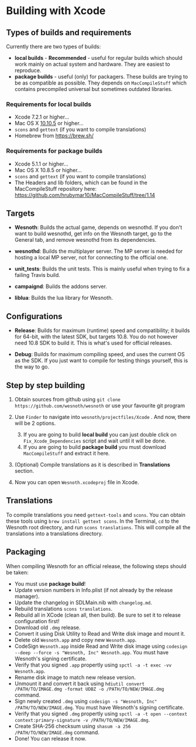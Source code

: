 # Building with Xcode

## Types of builds and requirements
Currently there are two types of builds:

* **local builds** - **Recommended** - useful for regular builds which should work mainly on actual system and hardware. They are easiest to reproduce.
* **package builds** - useful (only) for packagers. These builds are trying to be as compatible as possible. They depends on `MacCompileStuff` which contains precompiled universal but sometimes outdated libraries.

### Requirements for local builds
 * Xcode 7.2.1 or higher...
 * Mac OS X [10.10.5](https://docs.brew.sh/Installation#2) or higher...
 * `scons` and `gettext` (if you want to compile translations)
 * Homebrew from https://brew.sh/

### Requirements for package builds
 * Xcode 5.1.1 or higher...
 * Mac OS X 10.8.5 or higher...
 * `scons` and `gettext` (if you want to compile translations)
 * The Headers and lib folders, which can be found in the MacCompileStuff repository here:
   https://github.com/hrubymar10/MacCompileStuff/tree/1.14

## Targets
* **Wesnoth**:
Builds the actual game, depends on wesnothd. If you don't want to build wesnothd, get info on the Wesnoth target, go to the General tab, and remove wesnothd from its dependencies.

* **wesnothd**:
Builds the multiplayer server. The MP server is needed for hosting a local MP server, not for connecting to the official one.

* **unit_tests**:
Builds the unit tests. This is mainly useful when trying to fix a failing Travis build.

* **campaignd**:
Builds the addons server.

* **liblua**:
Builds the lua library for Wesnoth.


## Configurations
* **Release**:
Builds for maximum (runtime) speed and compatibility; it builds for 64-bit, with the latest SDK, but targets 10.8. You do not however need 10.8 SDK to build it. This is what's used for official releases.

* **Debug**:
Builds for maximum compiling speed, and uses the current OS as the SDK. If you just want to compile for testing things yourself, this is the way to go.

## Step by step building
1. Obtain sources from github using `git clone https://github.com/wesnoth/wesnoth` or use your favourite git program
2. Use `Finder` to navigate into `wesnoth/projectfiles/Xcode` . And now, there will be 2 options.

    3. If you are going to build **local build** you can just double click on `Fix_Xcode_Dependencies` script and wait until it will be done.
    4. If you are going to build **package build** you must download `MacCompileStuff` and extract it here.
5. (Optional) Compile translations as it is described in **Translations** section.
6. Now you can open `Wesnoth.xcodeproj` file in Xcode.

## Translations
To compile translations you need `gettext-tools` and `scons`. You can obtain these tools using `brew install gettext scons`. In the Terminal, `cd` to the Wesnoth root directory, and run `scons translations`. This will compile all the translations into a translations directory.

## Packaging
When compiling Wesnoth for an official release, the following steps should be taken:

 * You must use **package build**!
 * Update version numbers in Info.plist (if not already by the release manager).
 * Update the changelog in SDLMain.nib with `changelog.md`.
 * Rebuild translations `scons translations`.
 * Rebuild all in XCode (clean all, then build). Be sure to set it to release configuration first!
 * Download old `.dmg` release.
 * Convert it using Disk Utility to Read and Write disk image and mount it.
 * Delete old `Wesnoth.app` and copy new `Wesnoth.app`.
 * CodeSign `Wesnoth.app` inside Read and Write disk image using `codesign --deep --force -s "Wesnoth, Inc" Wesnoth.app`. You must have Wesnoth's signing certificate.
 * Verify that you signed `.app` propertly using `spctl -a -t exec -vv Wesnoth.app`.
 * Rename disk image to match new release version.
 * Unmount it and convert it back using `hdiutil convert /PATH/TO/IMAGE.dmg -format UDBZ -o /PATH/TO/NEW/IMAGE.dmg` command.
 * Sign newly created `.dmg` using `codesign -s "Wesnoth, Inc" /PATH/TO/NEW/IMAGE.dmg`. You must have Wesnoth's signing certificate.
 * Verify that you signed `.dmg` propertly using `spctl -a -t open --context context:primary-signature -v /PATH/TO/NEW/IMAGE.dmg`.
 * Create SHA-256 checksum using `shasum -a 256 /PATH/TO/NEW/IMAGE.dmg` command.
 * Done! You can release it now.


